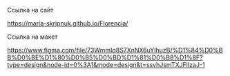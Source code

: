 Ссылка на сайт 

https://maria-skripnuk.github.io/Florencia/

Ссылка на макет

https://www.figma.com/file/73WmmIq8S7XnNX6uYIhuzB/%D1%84%D0%BB%D0%BE%D1%80%D0%B5%D0%BD%D1%81%D0%B8%D1%8F?type=design&node-id=0%3A1&mode=design&t=ssvhJsmTXJFlIzaJ-1

